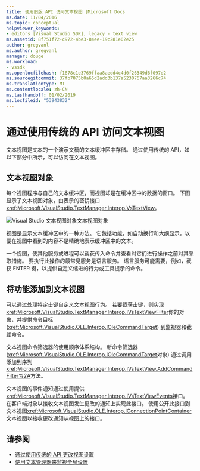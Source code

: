 ```yaml
---
title: 使用旧版 API 访问文本视图 |Microsoft Docs
ms.date: 11/04/2016
ms.topic: conceptual
helpviewer_keywords:
- editors [Visual Studio SDK], legacy - text view
ms.assetid: 8f751f72-c972-4be3-84ee-19c281e02e25
author: gregvanl
ms.author: gregvanl
manager: douge
ms.workload:
- vssdk
ms.openlocfilehash: f1878c1e3769ffaa8aedd4c4d0f26349d6f097d2
ms.sourcegitcommit: 37fb7075b0a65d2add3b137a5230767aa3266c74
ms.translationtype: MT
ms.contentlocale: zh-CN
ms.lasthandoff: 01/02/2019
ms.locfileid: "53943832"
---
```

# <a name="access-the-text-view-by-using-the-legacy-api"></a>通过使用传统的 API 访问文本视图
文本视图是文本的一个演示文稿的文本缓冲区中存储。 通过使用传统的 API，如以下部分中所示，可以访问在文本视图。

## <a name="text-view-object"></a>文本视图对象
 每个视图程序与自己的文本缓冲区，而视图却是在缓冲区中的数据的窗口。 下图显示了文本视图对象，由表示的密钥接口<xref:Microsoft.VisualStudio.TextManager.Interop.VsTextView>。

 ![Visual Studio 文本视图对象](../extensibility/media/vstextview.gif "vstextview")文本视图对象

 视图是显示文本缓冲区中的一种方法。 它包括功能，如自动换行和大纲显示，以便在视图中看到的内容不是精确地表示缓冲区中的文本。

 一个视图，使其他服务或进程可以截获传入命令并查看对它们进行操作之前对其采取措施。 要执行此操作的最常见服务是语言服务。 语言服务可能需要，例如，截获 ENTER 键，以提供自定义缩进的行为或工具提示的命令。

## <a name="add-functionality-to-the-text-view"></a>将功能添加到文本视图
 可以通过处理特定击键自定义文本视图行为。 若要截获击键，则实现<xref:Microsoft.VisualStudio.TextManager.Interop.IVsTextViewFilter>你的对象，并提供命令目标 (<xref:Microsoft.VisualStudio.OLE.Interop.IOleCommandTarget>) 到监视器和截距命令。

 文本视图命令筛选器的使用顺序体系结构。 新命令筛选器 (<xref:Microsoft.VisualStudio.OLE.Interop.IOleCommandTarget>对象) 通过调用添加到序列<xref:Microsoft.VisualStudio.TextManager.Interop.IVsTextView.AddCommandFilter%2A>方法。

 文本视图的事件通知通过使用提供<xref:Microsoft.VisualStudio.TextManager.Interop.IVsTextViewEvents>接口。 在客户端对象以接收文本视图发生更改的通知上实现此接口。 使用公开此接口到文本视图<xref:Microsoft.VisualStudio.OLE.Interop.IConnectionPointContainer>文本视图以接收更改通知从视图上的接口。

## <a name="see-also"></a>请参阅

- [通过使用传统的 API 更改视图设置](../extensibility/changing-view-settings-by-using-the-legacy-api.md)
- [使用文本管理器来监视全局设置](../extensibility/using-the-text-manager-to-monitor-global-settings.md)